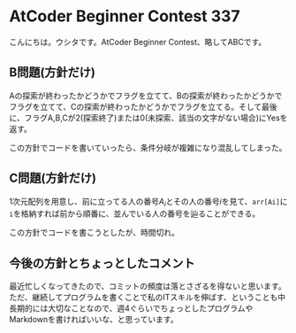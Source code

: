 # AtCoder Beginner Contest 337
こんにちは。ウシタです。AtCoder Beginner Contest、略してABCです。

## B問題(方針だけ)
Aの探索が終わったかどうかでフラグを立てて、Bの探索が終わったかどうかでフラグを立てて、Cの探索が終わったかどうかでフラグを立てる。そして最後に、フラグA,B,Cが2(探索終了)または0(未探索、該当の文字がない場合)にYesを返す。

この方針でコードを書いていったら、条件分岐が複雑になり混乱してしまった。

## C問題(方針だけ)
1次元配列を用意し、前に立ってる人の番号$` A_i `$とその人の番号$`i`$を見て、`arr[Ai]`に`i`を格納すれば前から順番に、並んでいる人の番号を辿ることができる。

この方針でコードを書こうとしたが、時間切れ。

## 今後の方針とちょっとしたコメント
最近忙しくなってきたので、コミットの頻度は落とさざるを得ないと思います。ただ、継続してプログラムを書くことで私のITスキルを伸ばす、ということも中長期的には大切なことなので、週4ぐらいでちょっとしたプログラムやMarkdownを書ければいいな、と思っています。

